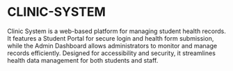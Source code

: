 # CLINIC-SYSTEM
Clinic System is a web-based platform for managing student health records. It features a Student Portal for secure login and health form submission, while the Admin Dashboard allows administrators to monitor and manage records efficiently. Designed for accessibility and security, it streamlines health data management for both students and staff.
